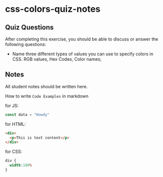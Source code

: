 # css-colors-quiz-notes

## Quiz Questions

After completing this exercise, you should be able to discuss or answer the following questions:

- Name three different types of values you can use to specify colors in CSS.
RGB values, Hex Codes, Color names;

## Notes

All student notes should be written here.


How to write `Code Examples` in markdown

for JS:
```javascript
const data = "Howdy"
```

for HTML:
```html
<div>
  <p>This is text content</p>
</div>
```

for CSS:
```css
div {
  width:100%
}
```
